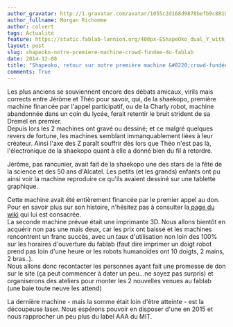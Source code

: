 ```yaml
---
author_gravatar: http://1.gravatar.com/avatar/1055c2d168d9878befb9c8810eda96dc?s=96&d=mm&r=g
author_fullname: Morgan Richomme
author: colvert
tags: Actualité
feature: https://static.fablab-lannion.org/400px-EShapeOko_dual_Y_with_LXP.jpg
layout: post
slug: shapeoko-notre-premiere-machine-crowd-fundee-du-fablab
date: 2014-12-08
title: "Shapeoko, retour sur notre première machine &#8220;crowd-fundée&#8221;"
comments: True
---
```

Les plus anciens se souviennent encore des débats amicaux, virils mais
corrects entre Jérôme et Théo pour savoir, qui, de la shaekopo, première
machine financée par l'appel participatif, ou de la Charly robot, machine
abandonnée dans un coin du lycée, ferait retentir le bruit strident de sa
Dremel en premier.  
Depuis lors les 2 machines ont gravé ou dessiné; et ce malgré quelques revers
de fortune, les machines semblant immanquablement liées à leur créateur. Ainsi
l'axe des Z paraît souffrir dès lors que Théo n'est pas là, l'électronique de
la shaekopo quant à elle a donné bien du fil à retordre.

Jérôme, pas rancunier, avait fait de la shaekopo une des stars de la fête de
la science et des 50 ans d'Alcatel. Les petits (et les grands) enfants ont pu
ainsi voir la machine reproduire ce qu'ils avaient dessiné sur une tablette
graphique.

Cette machine avait été entièrement financée par le premier appel au don. Pour
en savoir plus sur son histoire, n'hésitez pas à consulter la[ page du
wiki](http://fablab-lannion.org/wiki/index.php?title=Shapeoko) qui lui est
consacrée.  
La seconde machine prévue était une imprimante 3D. Nous allons bientôt en
acquérir non pas une mais deux, car les prix ont baissé et les machines
rencontrent un franc succès, avec un taux d'utilisation non loin des 100% sur
les horaires d'ouverture du fablab (faut dire imprimer un doigt robot prend
pas loin d'une heure or les robots humanoïdes ont 10 doigts, 2 mains, 2
bras..).  
Nous allons donc recontacter les personnes ayant fait une promesse de don sur
le site (ça peut commencer à dater un peu…ne soyez pas surpris) et
organiserons des ateliers pour monter les 2 nouvelles venues au fablab (une
baie toute neuve les attend)

La dernière machine - mais la somme était loin d'être atteinte - est la
découpeuse laser. Nous espérons pouvoir en disposer d'une en 2015 et nous
rapprocher un peu plus du label AAA du MIT.



